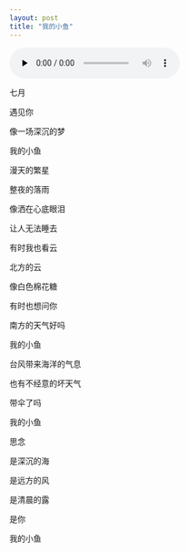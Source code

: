 ```yaml
---
layout: post
title: "我的小鱼"
---
```

<audio id="audio" controls="" preload="none">
      <source id="mp3" src="https://iwait.me/assets/imgs/欧得洋 - 孤单北半球.mp3">
      </audio>

七月

遇见你

像一场深沉的梦

我的小鱼




漫天的繁星

整夜的落雨

像洒在心底眼泪

让人无法睡去




有时我也看云

北方的云

像白色棉花糖

有时也想问你

南方的天气好吗

我的小鱼




台风带来海洋的气息

也有不经意的坏天气

带伞了吗

我的小鱼




思念 

是深沉的海

是远方的风

是清晨的露




是你

我的小鱼


